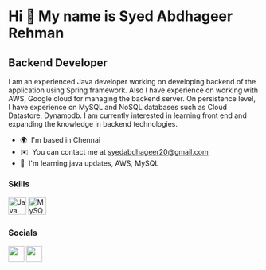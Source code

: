 Hi 👋 My name is Syed Abdhageer Rehman
======================================

Backend Developer
-----------------

I am an experienced Java developer working on developing backend of the application using Spring framework. Also I have experience on working with AWS, Google cloud for managing the backend server. On persistence level, I have experience on MySQL and NoSQL databases such as Cloud Datastore, Dynamodb. I am currently interested in learning front end and expanding the knowledge in backend technologies.

* 🌍  I'm based in Chennai
* ✉️  You can contact me at [syedabdhageer20@gmail.com](mailto:syedabdhageer20@gmail.com)
* 🧠  I'm learning java updates, AWS, MySQL

### Skills


<p align="left">
<a href="https://www.oracle.com/java/" target="_blank" rel="noreferrer"><img src="https://raw.githubusercontent.com/danielcranney/readme-generator/main/public/icons/skills/java-colored.svg" width="36" height="36" alt="Java" /></a>
<a href="https://www.mysql.com/" target="_blank" rel="noreferrer"><img src="https://raw.githubusercontent.com/danielcranney/readme-generator/main/public/icons/skills/mysql-colored.svg" width="36" height="36" alt="MySQL" /></a>
</p>


### Socials

<p align="left"> <a href="https://www.github.com/syedabdhageer20" target="_blank" rel="noreferrer"><img src="https://raw.githubusercontent.com/danielcranney/readme-generator/main/public/icons/socials/github.svg" width="32" height="32" /></a> <a href="https://www.linkedin.com/in/syed-abdhageer-rehman-012722122" target="_blank" rel="noreferrer"><img src="https://raw.githubusercontent.com/danielcranney/readme-generator/main/public/icons/socials/linkedin.svg" width="32" height="32" /></a></p>
